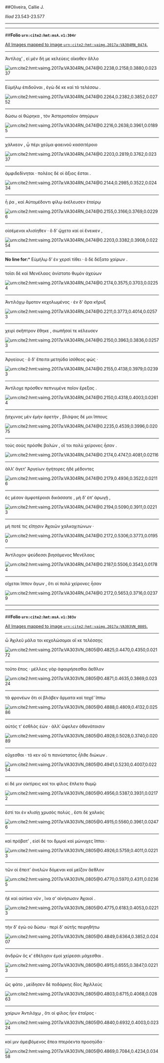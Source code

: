 ##Oliveira, Callie J.

*Iliad* 23.543-23.577

---

---

##**Folio `urn:cite2:hmt:msA.v1:304r`**



[All Images mapped to image `urn:cite2:hmt:vaimg.2017a:VA304RN_0474`.](http://www.homermultitext.org/ict2/index.html?urn=urn:cite2:hmt:vaimg.2017a:VA304RN_0474@0.2238,0.2158,0.3880,0.02337&urn=urn:cite2:hmt:vaimg.2017a:VA304RN_0474@0.2264,0.2382,0.3852,0.02752&urn=urn:cite2:hmt:vaimg.2017a:VA304RN_0474@0.2216,0.2638,0.3961,0.01895&urn=urn:cite2:hmt:vaimg.2017a:VA304RN_0474@0.2203,0.2819,0.3762,0.02337&urn=urn:cite2:hmt:vaimg.2017a:VA304RN_0474@0.2144,0.2985,0.3522,0.02434&urn=urn:cite2:hmt:vaimg.2017a:VA304RN_0474@0.2155,0.3166,0.3769,0.02296&urn=urn:cite2:hmt:vaimg.2017a:VA304RN_0474@0.2203,0.3382,0.3908,0.02254&urn=urn:cite2:hmt:vaimg.2017a:VA304RN_0474@0.2174,0.3575,0.3703,0.02254&urn=urn:cite2:hmt:vaimg.2017a:VA304RN_0474@0.2211,0.3773,0.4014,0.02573&urn=urn:cite2:hmt:vaimg.2017a:VA304RN_0474@0.2150,0.3963,0.3836,0.02573&urn=urn:cite2:hmt:vaimg.2017a:VA304RN_0474@0.2155,0.4138,0.3979,0.02393&urn=urn:cite2:hmt:vaimg.2017a:VA304RN_0474@0.2150,0.4318,0.4003,0.02614&urn=urn:cite2:hmt:vaimg.2017a:VA304RN_0474@0.2235,0.4539,0.3996,0.02075&urn=urn:cite2:hmt:vaimg.2017a:VA304RN_0474@0.2174,0.4747,0.4081,0.02116&urn=urn:cite2:hmt:vaimg.2017a:VA304RN_0474@0.2179,0.4936,0.3522,0.02116&urn=urn:cite2:hmt:vaimg.2017a:VA304RN_0474@0.2194,0.5090,0.3911,0.02213&urn=urn:cite2:hmt:vaimg.2017a:VA304RN_0474@0.2172,0.5306,0.3773,0.01950&urn=urn:cite2:hmt:vaimg.2017a:VA304RN_0474@0.2187,0.5506,0.3543,0.01784&urn=urn:cite2:hmt:vaimg.2017a:VA304RN_0474@0.2172,0.5653,0.3716,0.02379)

---- 

 Ἀντίλοχʼ , εἰ μὲν δή με κελεύεις οἴκοθεν ἄλλο

![urn:cite2:hmt:vaimg.2017a:VA304RN_0474@0.2238,0.2158,0.3880,0.02337](http://beta.hpcc.uh.edu/scs/image/500/500/urn:cite2:hmt:vaimg.2017a:VA304RN_0474@0.2238,0.2158,0.3880,0.02337)

---- 

 Εὐμήλῳ ἐπιδοῦναι , ἐγὼ δέ κε καὶ τὸ τελέσσω .

![urn:cite2:hmt:vaimg.2017a:VA304RN_0474@0.2264,0.2382,0.3852,0.02752](http://beta.hpcc.uh.edu/scs/image/500/500/urn:cite2:hmt:vaimg.2017a:VA304RN_0474@0.2264,0.2382,0.3852,0.02752)

---- 

 δώσω οἱ θώρηκα , τὸν Ἀστεροπαῖον ἀπηύρων

![urn:cite2:hmt:vaimg.2017a:VA304RN_0474@0.2216,0.2638,0.3961,0.01895](http://beta.hpcc.uh.edu/scs/image/500/500/urn:cite2:hmt:vaimg.2017a:VA304RN_0474@0.2216,0.2638,0.3961,0.01895)

---- 

 χάλκεον , ᾧ πέρι χεῦμα φαεινοῦ κασσιτέροιο

![urn:cite2:hmt:vaimg.2017a:VA304RN_0474@0.2203,0.2819,0.3762,0.02337](http://beta.hpcc.uh.edu/scs/image/500/500/urn:cite2:hmt:vaimg.2017a:VA304RN_0474@0.2203,0.2819,0.3762,0.02337)

---- 

 ἀμφιδεδίνηται · πολέος δέ οἱ ἄξιος ἔσται .

![urn:cite2:hmt:vaimg.2017a:VA304RN_0474@0.2144,0.2985,0.3522,0.02434](http://beta.hpcc.uh.edu/scs/image/500/500/urn:cite2:hmt:vaimg.2017a:VA304RN_0474@0.2144,0.2985,0.3522,0.02434)

---- 

 ἦ ῥα , καὶ Αὐτομέδοντι φίλῳ ἐκέλευσεν ἑταίρῳ

![urn:cite2:hmt:vaimg.2017a:VA304RN_0474@0.2155,0.3166,0.3769,0.02296](http://beta.hpcc.uh.edu/scs/image/500/500/urn:cite2:hmt:vaimg.2017a:VA304RN_0474@0.2155,0.3166,0.3769,0.02296)

---- 

 οἰσέμεναι κλισίηθεν · ὃ δʼ ᾤχετο καί οἱ ἔνεικεν ,

![urn:cite2:hmt:vaimg.2017a:VA304RN_0474@0.2203,0.3382,0.3908,0.02254](http://beta.hpcc.uh.edu/scs/image/500/500/urn:cite2:hmt:vaimg.2017a:VA304RN_0474@0.2203,0.3382,0.3908,0.02254)

--- 

 **No line for:*** Εὐμήλῳ δʼ ἐν χερσὶ τίθει · ὃ δὲ δέξατο χαίρων .

---- 

 τοῖσι δὲ καὶ Μενέλαος ἀνίστατο θυμὸν ἀχεύων

![urn:cite2:hmt:vaimg.2017a:VA304RN_0474@0.2174,0.3575,0.3703,0.02254](http://beta.hpcc.uh.edu/scs/image/500/500/urn:cite2:hmt:vaimg.2017a:VA304RN_0474@0.2174,0.3575,0.3703,0.02254)

---- 

 Ἀντιλόχῳ ἄμοτον κεχολωμένος · ἐν δʼ ἄρα κῆρυξ

![urn:cite2:hmt:vaimg.2017a:VA304RN_0474@0.2211,0.3773,0.4014,0.02573](http://beta.hpcc.uh.edu/scs/image/500/500/urn:cite2:hmt:vaimg.2017a:VA304RN_0474@0.2211,0.3773,0.4014,0.02573)

---- 

 χειρὶ σκῆπτρον ἔθηκε , σιωπῆσαί τε κέλευσεν

![urn:cite2:hmt:vaimg.2017a:VA304RN_0474@0.2150,0.3963,0.3836,0.02573](http://beta.hpcc.uh.edu/scs/image/500/500/urn:cite2:hmt:vaimg.2017a:VA304RN_0474@0.2150,0.3963,0.3836,0.02573)

---- 

 Ἀργείους · ὃ δʼ ἔπειτα μετηύδα ἰσόθεος φώς ·

![urn:cite2:hmt:vaimg.2017a:VA304RN_0474@0.2155,0.4138,0.3979,0.02393](http://beta.hpcc.uh.edu/scs/image/500/500/urn:cite2:hmt:vaimg.2017a:VA304RN_0474@0.2155,0.4138,0.3979,0.02393)

---- 

 Ἀντίλοχε πρόσθεν πεπνυμένε ποῖον ἔρεξας .

![urn:cite2:hmt:vaimg.2017a:VA304RN_0474@0.2150,0.4318,0.4003,0.02614](http://beta.hpcc.uh.edu/scs/image/500/500/urn:cite2:hmt:vaimg.2017a:VA304RN_0474@0.2150,0.4318,0.4003,0.02614)

---- 

 ᾔσχυνας μὲν ἐμὴν ἀρετήν , βλάψας δέ μοι ἵππους

![urn:cite2:hmt:vaimg.2017a:VA304RN_0474@0.2235,0.4539,0.3996,0.02075](http://beta.hpcc.uh.edu/scs/image/500/500/urn:cite2:hmt:vaimg.2017a:VA304RN_0474@0.2235,0.4539,0.3996,0.02075)

---- 

 τοὺς σοὺς πρόσθε βαλών , οἵ τοι πολὺ χείρονες ἦσαν .

![urn:cite2:hmt:vaimg.2017a:VA304RN_0474@0.2174,0.4747,0.4081,0.02116](http://beta.hpcc.uh.edu/scs/image/500/500/urn:cite2:hmt:vaimg.2017a:VA304RN_0474@0.2174,0.4747,0.4081,0.02116)

---- 

 ἀλλʼ ἄγετʼ Ἀργείων ἡγήτορες ἠδὲ μέδοντες

![urn:cite2:hmt:vaimg.2017a:VA304RN_0474@0.2179,0.4936,0.3522,0.02116](http://beta.hpcc.uh.edu/scs/image/500/500/urn:cite2:hmt:vaimg.2017a:VA304RN_0474@0.2179,0.4936,0.3522,0.02116)

---- 

 ἐς μέσον ἀμφοτέροισι δικάσσατε , μὴ δʼ ἐπʼ ἀρωγῇ ,

![urn:cite2:hmt:vaimg.2017a:VA304RN_0474@0.2194,0.5090,0.3911,0.02213](http://beta.hpcc.uh.edu/scs/image/500/500/urn:cite2:hmt:vaimg.2017a:VA304RN_0474@0.2194,0.5090,0.3911,0.02213)

---- 

 μή ποτέ τις εἴπῃσιν Ἀχαιῶν χαλκοχιτώνων ·

![urn:cite2:hmt:vaimg.2017a:VA304RN_0474@0.2172,0.5306,0.3773,0.01950](http://beta.hpcc.uh.edu/scs/image/500/500/urn:cite2:hmt:vaimg.2017a:VA304RN_0474@0.2172,0.5306,0.3773,0.01950)

---- 

 Ἀντίλοχον ψεύδεσσι βιησάμενος Μενέλαος

![urn:cite2:hmt:vaimg.2017a:VA304RN_0474@0.2187,0.5506,0.3543,0.01784](http://beta.hpcc.uh.edu/scs/image/500/500/urn:cite2:hmt:vaimg.2017a:VA304RN_0474@0.2187,0.5506,0.3543,0.01784)

---- 

 οἴχεται ἵππον ἄγων , ὅτι οἱ πολὺ χείρονες ἦσαν

![urn:cite2:hmt:vaimg.2017a:VA304RN_0474@0.2172,0.5653,0.3716,0.02379](http://beta.hpcc.uh.edu/scs/image/500/500/urn:cite2:hmt:vaimg.2017a:VA304RN_0474@0.2172,0.5653,0.3716,0.02379)

---

---

##**Folio `urn:cite2:hmt:msA.v1:303v`**



[All Images mapped to image `urn:cite2:hmt:vaimg.2017a:VA303VN_0805`.](http://www.homermultitext.org/ict2/index.html?urn=urn:cite2:hmt:vaimg.2017a:VA303VN_0805@0.4825,0.4470,0.4350,0.02172&urn=urn:cite2:hmt:vaimg.2017a:VA303VN_0805@0.4871,0.4635,0.3869,0.02324&urn=urn:cite2:hmt:vaimg.2017a:VA303VN_0805@0.4888,0.4809,0.4132,0.02586&urn=urn:cite2:hmt:vaimg.2017a:VA303VN_0805@0.4928,0.5028,0.3740,0.02089&urn=urn:cite2:hmt:vaimg.2017a:VA303VN_0805@0.4941,0.5230,0.4007,0.02254&urn=urn:cite2:hmt:vaimg.2017a:VA303VN_0805@0.4956,0.5387,0.3931,0.02172&urn=urn:cite2:hmt:vaimg.2017a:VA303VN_0805@0.4915,0.5560,0.3961,0.02476&urn=urn:cite2:hmt:vaimg.2017a:VA303VN_0805@0.4926,0.5759,0.4011,0.02213&urn=urn:cite2:hmt:vaimg.2017a:VA303VN_0805@0.4770,0.5970,0.4311,0.02365&urn=urn:cite2:hmt:vaimg.2017a:VA303VN_0805@0.4775,0.6183,0.4053,0.02213&urn=urn:cite2:hmt:vaimg.2017a:VA303VN_0805@0.4849,0.6364,0.3852,0.02407&urn=urn:cite2:hmt:vaimg.2017a:VA303VN_0805@0.4915,0.6555,0.3847,0.02213&urn=urn:cite2:hmt:vaimg.2017a:VA303VN_0805@0.4803,0.6715,0.4068,0.02863&urn=urn:cite2:hmt:vaimg.2017a:VA303VN_0805@0.4840,0.6932,0.4003,0.02324&urn=urn:cite2:hmt:vaimg.2017a:VA303VN_0805@0.4869,0.7084,0.4234,0.03458)

---- 

 ὦ Ἀχιλεῦ μάλα τοι κεχολώσομαι αἴ κε τελέσσῃς

![urn:cite2:hmt:vaimg.2017a:VA303VN_0805@0.4825,0.4470,0.4350,0.02172](http://beta.hpcc.uh.edu/scs/image/500/500/urn:cite2:hmt:vaimg.2017a:VA303VN_0805@0.4825,0.4470,0.4350,0.02172)

---- 

 τοῦτο ἔπος · μέλλεις γὰρ ἀφαιρήσεσθαι ἄεθλον

![urn:cite2:hmt:vaimg.2017a:VA303VN_0805@0.4871,0.4635,0.3869,0.02324](http://beta.hpcc.uh.edu/scs/image/500/500/urn:cite2:hmt:vaimg.2017a:VA303VN_0805@0.4871,0.4635,0.3869,0.02324)

---- 

 τὰ φρονέων ὅτι οἱ βλάβεν ἅρματα καὶ ταχέʼ ἵππω

![urn:cite2:hmt:vaimg.2017a:VA303VN_0805@0.4888,0.4809,0.4132,0.02586](http://beta.hpcc.uh.edu/scs/image/500/500/urn:cite2:hmt:vaimg.2017a:VA303VN_0805@0.4888,0.4809,0.4132,0.02586)

---- 

 αὐτός τʼ ἐσθλὸς ἐών · ἀλλʼ ὤφελεν ἀθανάτοισιν

![urn:cite2:hmt:vaimg.2017a:VA303VN_0805@0.4928,0.5028,0.3740,0.02089](http://beta.hpcc.uh.edu/scs/image/500/500/urn:cite2:hmt:vaimg.2017a:VA303VN_0805@0.4928,0.5028,0.3740,0.02089)

---- 

 εὔχεσθαι · τό κεν οὔ τι πανύστατος ἦλθε διώκων .

![urn:cite2:hmt:vaimg.2017a:VA303VN_0805@0.4941,0.5230,0.4007,0.02254](http://beta.hpcc.uh.edu/scs/image/500/500/urn:cite2:hmt:vaimg.2017a:VA303VN_0805@0.4941,0.5230,0.4007,0.02254)

---- 

 εἰ δέ μιν οἰκτίρεις καί τοι φίλος ἔπλετο θυμῷ

![urn:cite2:hmt:vaimg.2017a:VA303VN_0805@0.4956,0.5387,0.3931,0.02172](http://beta.hpcc.uh.edu/scs/image/500/500/urn:cite2:hmt:vaimg.2017a:VA303VN_0805@0.4956,0.5387,0.3931,0.02172)

---- 

 ἔστί τοι ἐν κλισίῃ χρυσὸς πολύς , ἔστι δὲ χαλκὸς

![urn:cite2:hmt:vaimg.2017a:VA303VN_0805@0.4915,0.5560,0.3961,0.02476](http://beta.hpcc.uh.edu/scs/image/500/500/urn:cite2:hmt:vaimg.2017a:VA303VN_0805@0.4915,0.5560,0.3961,0.02476)

---- 

 καὶ πρόβατʼ , εἰσὶ δέ τοι δμῳαὶ καὶ μώνυχες ἵπποι ·

![urn:cite2:hmt:vaimg.2017a:VA303VN_0805@0.4926,0.5759,0.4011,0.02213](http://beta.hpcc.uh.edu/scs/image/500/500/urn:cite2:hmt:vaimg.2017a:VA303VN_0805@0.4926,0.5759,0.4011,0.02213)

---- 

 τῶν οἱ ἔπειτʼ ἀνελὼν δόμεναι καὶ μεῖζον ἄεθλον

![urn:cite2:hmt:vaimg.2017a:VA303VN_0805@0.4770,0.5970,0.4311,0.02365](http://beta.hpcc.uh.edu/scs/image/500/500/urn:cite2:hmt:vaimg.2017a:VA303VN_0805@0.4770,0.5970,0.4311,0.02365)

---- 

 ἠὲ καὶ αὐτίκα νῦν , ἵνα σʼ αἰνήσωσιν Ἀχαιοί .

![urn:cite2:hmt:vaimg.2017a:VA303VN_0805@0.4775,0.6183,0.4053,0.02213](http://beta.hpcc.uh.edu/scs/image/500/500/urn:cite2:hmt:vaimg.2017a:VA303VN_0805@0.4775,0.6183,0.4053,0.02213)

---- 

 τὴν δʼ ἐγὼ οὐ δώσω · περὶ δʼ αὐτῆς πειρηθήτω

![urn:cite2:hmt:vaimg.2017a:VA303VN_0805@0.4849,0.6364,0.3852,0.02407](http://beta.hpcc.uh.edu/scs/image/500/500/urn:cite2:hmt:vaimg.2017a:VA303VN_0805@0.4849,0.6364,0.3852,0.02407)

---- 

 ἀνδρῶν ὅς κʼ ἐθέλῃσιν ἐμοὶ χείρεσσι μάχεσθαι .

![urn:cite2:hmt:vaimg.2017a:VA303VN_0805@0.4915,0.6555,0.3847,0.02213](http://beta.hpcc.uh.edu/scs/image/500/500/urn:cite2:hmt:vaimg.2017a:VA303VN_0805@0.4915,0.6555,0.3847,0.02213)

---- 

 ὣς φάτο , μείδησεν δὲ ποδάρκης δῖος Ἀχιλλεὺς

![urn:cite2:hmt:vaimg.2017a:VA303VN_0805@0.4803,0.6715,0.4068,0.02863](http://beta.hpcc.uh.edu/scs/image/500/500/urn:cite2:hmt:vaimg.2017a:VA303VN_0805@0.4803,0.6715,0.4068,0.02863)

---- 

 χαίρων Ἀντιλόχῳ , ὅτι οἱ φίλος ἦεν ἑταῖρος ·

![urn:cite2:hmt:vaimg.2017a:VA303VN_0805@0.4840,0.6932,0.4003,0.02324](http://beta.hpcc.uh.edu/scs/image/500/500/urn:cite2:hmt:vaimg.2017a:VA303VN_0805@0.4840,0.6932,0.4003,0.02324)

---- 

 καί μιν ἀμειβόμενος ἔπεα πτερόεντα προσηύδα ·

![urn:cite2:hmt:vaimg.2017a:VA303VN_0805@0.4869,0.7084,0.4234,0.03458](http://beta.hpcc.uh.edu/scs/image/500/500/urn:cite2:hmt:vaimg.2017a:VA303VN_0805@0.4869,0.7084,0.4234,0.03458)